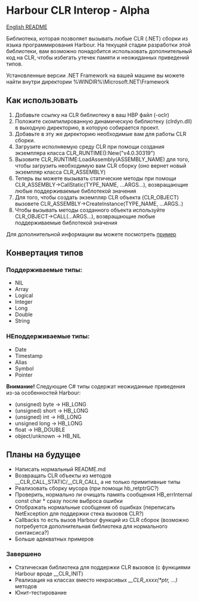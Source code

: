 ﻿# Harbour CLR Interop - Alpha
[English README](README.md)

Библиотека, которая позволяет вызывать любые CLR (.NET) сборки из языка программирования Harbour.
На текущей стадии разработки этой библиотеки, вам возможно понадобится использовать дополнительный код на CLR, чтобы избегать утечек памяти и неожиданных приведений типов.

Установленные версии .NET Framework на вашей машине вы можете найти внутри директории %WINDIR%\Microsoft.NET\Framework

## Как использовать
1. Добавьте ссылку на CLR библиотеку в ваш HBP файл (-oclr)
2. Положите скомпилированную динамическую библиотеку (clrdyn.dll) в выходную директорию, в которую собирается проект.
3. Добавьте в эту же директорию необходимые вам для работы CLR сборки.
4. Загрузите исполняемую среду CLR при помощи создания экземпляра класса CLR_RUNTIME():New("v4.0.30319")
5. Вызовите CLR_RUNTIME:LoadAssembly(ASSEMBLY_NAME) для того, чтобы загрузить необходимую вам CLR сборку (оно вернет новый экземпляр класса CLR_ASSEMBLY)
6. Теперь вы можете вызывать статические методы при помощи CLR_ASSEMBLY->CallStatic(TYPE_NAME, ...ARGS...), возвращающие любые поддерживаемые библотекой значения
7. Для того, чтобы создать экземпляр CLR объекта (CLR_OBJECT) вызовете CLR_ASSEMBLY->CreateInstance(TYPE_NAME, ...ARGS..)
8. Чтобы вызывать методы созданного объекта используйте CLR_OBJECT->CALL(...ARGS...), возвращающие любые поддерживаемые библотекой значения

Для дополнительной информации вы можете посмотреть [пример](example/demo_oop.prg)

## Конвертация типов
### Поддерживаемые типы:
* NIL
* Array
* Logical
* Integer
* Long
* Double
* String

### НЕподдерживаемые типы:
* Date
* Timestamp
* Alias
* Symbol
* Pointer

**Внимание!** Следующие C# типы содержат неожиданные приведения из-за особенностей Harbour: 
* (unsigned) byte → HB_LONG
* (unsigned) short → HB_LONG
* (unsigned) int → HB_LONG 
* unsigned long → HB_LONG
* float → HB_DOUBLE
* object/unknown → HB_NIL


## Планы на будущее
* Написать нормальный README.md
* Возвращать CLR объекты из методов __CLR_CALL_STATIC/__CLR_CALL, а не только примитивные типы
* Реализовать сборку мусора (при помощи hb_retptrGC?)
* Проверить, нормально ли очищать память сообщения HB_errInternal const char * сразу после выброса ошибки
* Отображать нормальные сообщения об ошибках (переписать NetException для поддержки стека вызовов CLR?)
* Callbacks то есть вызов Harbour функций из CLR сборок (возможно потребуется дополнительная библиотека для нормального синтаксиса?)
* Больше адекватных примеров

### Завершено
* Статическая библиотека для поддержки CLR вызовов (с функциями Harbour вроде __CLR_INIT)
* Реализация на классах вместо некрасивых *__CLR_xxxx(\*ptr, ...)* методов
* Юнит-тестирование